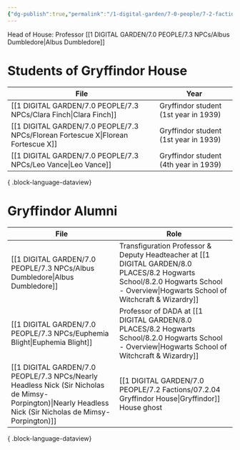```yaml
---
{"dg-publish":true,"permalink":"/1-digital-garden/7-0-people/7-2-factions/07-2-04-gryffindor-house/"}
---
```


Head of House: Professor [[1 DIGITAL GARDEN/7.0 PEOPLE/7.3 NPCs/Albus Dumbledore\|Albus Dumbledore]]

# Students of Gryffindor House

| File                                                                                 | Year                                  |
| ------------------------------------------------------------------------------------ | ------------------------------------- |
| [[1 DIGITAL GARDEN/7.0 PEOPLE/7.3 NPCs/Clara Finch\|Clara Finch]]                 | Gryffindor student (1st year in 1939) |
| [[1 DIGITAL GARDEN/7.0 PEOPLE/7.3 NPCs/Florean Fortescue X\|Florean Fortescue X]] | Gryffindor student (1st year in 1939) |
| [[1 DIGITAL GARDEN/7.0 PEOPLE/7.3 NPCs/Leo Vance\|Leo Vance]]                     | Gryffindor student (4th year in 1939) |

{ .block-language-dataview}

# Gryffindor Alumni
| File                                                                                                                                                         | Role                                                                                                                             |
| ------------------------------------------------------------------------------------------------------------------------------------------------------------ | -------------------------------------------------------------------------------------------------------------------------------- |
| [[1 DIGITAL GARDEN/7.0 PEOPLE/7.3 NPCs/Albus Dumbledore\|Albus Dumbledore]]                                                                               | Transfiguration Professor & Deputy Headteacher at [[1 DIGITAL GARDEN/8.0 PLACES/8.2 Hogwarts School/8.2.0 Hogwarts School - Overview\|Hogwarts School of Witchcraft & Wizardry]] |
| [[1 DIGITAL GARDEN/7.0 PEOPLE/7.3 NPCs/Euphemia Blight\|Euphemia Blight]]                                                                                 | Professor of DADA at [[1 DIGITAL GARDEN/8.0 PLACES/8.2 Hogwarts School/8.2.0 Hogwarts School - Overview\|Hogwarts School of Witchcraft & Wizardry]]                              |
| [[1 DIGITAL GARDEN/7.0 PEOPLE/7.3 NPCs/Nearly Headless Nick (Sir Nicholas de Mimsy-Porpington)\|Nearly Headless Nick (Sir Nicholas de Mimsy-Porpington)]] | [[1 DIGITAL GARDEN/7.0 PEOPLE/7.2 Factions/07.2.04 Gryffindor House\|Gryffindor]] House ghost                                                                             |

{ .block-language-dataview}
